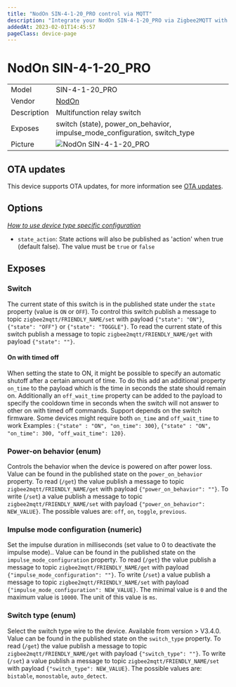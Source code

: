 ```yaml
---
title: "NodOn SIN-4-1-20_PRO control via MQTT"
description: "Integrate your NodOn SIN-4-1-20_PRO via Zigbee2MQTT with whatever smart home infrastructure you are using without the vendor's bridge or gateway."
addedAt: 2023-02-01T14:45:57
pageClass: device-page
---
```


<!-- !!!! -->
<!-- ATTENTION: This file is auto-generated through docgen! -->
<!-- You can only edit the "Notes"-Section between the two comment lines "Notes BEGIN" and "Notes END". -->
<!-- Do not use h1 or h2 heading within "## Notes"-Section. -->
<!-- !!!! -->

# NodOn SIN-4-1-20_PRO

|     |     |
|-----|-----|
| Model | SIN-4-1-20_PRO  |
| Vendor  | [NodOn](/supported-devices/#v=NodOn)  |
| Description | Multifunction relay switch |
| Exposes | switch (state), power_on_behavior, impulse_mode_configuration, switch_type |
| Picture | ![NodOn SIN-4-1-20_PRO](https://www.zigbee2mqtt.io/images/devices/SIN-4-1-20_PRO.png) |


<!-- Notes BEGIN: You can edit here. Add "## Notes" headline if not already present. -->


<!-- Notes END: Do not edit below this line -->


## OTA updates
This device supports OTA updates, for more information see [OTA updates](../guide/usage/ota_updates.md).


## Options
*[How to use device type specific configuration](../guide/configuration/devices-groups.md#specific-device-options)*

* `state_action`: State actions will also be published as 'action' when true (default false). The value must be `true` or `false`


## Exposes

### Switch 
The current state of this switch is in the published state under the `state` property (value is `ON` or `OFF`).
To control this switch publish a message to topic `zigbee2mqtt/FRIENDLY_NAME/set` with payload `{"state": "ON"}`, `{"state": "OFF"}` or `{"state": "TOGGLE"}`.
To read the current state of this switch publish a message to topic `zigbee2mqtt/FRIENDLY_NAME/get` with payload `{"state": ""}`.

#### On with timed off
When setting the state to ON, it might be possible to specify an automatic shutoff after a certain amount of time. To do this add an additional property `on_time` to the payload which is the time in seconds the state should remain on.
Additionally an `off_wait_time` property can be added to the payload to specify the cooldown time in seconds when the switch will not answer to other on with timed off commands.
Support depends on the switch firmware. Some devices might require both `on_time` and `off_wait_time` to work
Examples : `{"state" : "ON", "on_time": 300}`, `{"state" : "ON", "on_time": 300, "off_wait_time": 120}`.

### Power-on behavior (enum)
Controls the behavior when the device is powered on after power loss.
Value can be found in the published state on the `power_on_behavior` property.
To read (`/get`) the value publish a message to topic `zigbee2mqtt/FRIENDLY_NAME/get` with payload `{"power_on_behavior": ""}`.
To write (`/set`) a value publish a message to topic `zigbee2mqtt/FRIENDLY_NAME/set` with payload `{"power_on_behavior": NEW_VALUE}`.
The possible values are: `off`, `on`, `toggle`, `previous`.

### Impulse mode configuration (numeric)
Set the impulse duration in milliseconds (set value to 0 to deactivate the impulse mode)..
Value can be found in the published state on the `impulse_mode_configuration` property.
To read (`/get`) the value publish a message to topic `zigbee2mqtt/FRIENDLY_NAME/get` with payload `{"impulse_mode_configuration": ""}`.
To write (`/set`) a value publish a message to topic `zigbee2mqtt/FRIENDLY_NAME/set` with payload `{"impulse_mode_configuration": NEW_VALUE}`.
The minimal value is `0` and the maximum value is `10000`.
The unit of this value is `ms`.

### Switch type (enum)
Select the switch type wire to the device. Available from version > V3.4.0.
Value can be found in the published state on the `switch_type` property.
To read (`/get`) the value publish a message to topic `zigbee2mqtt/FRIENDLY_NAME/get` with payload `{"switch_type": ""}`.
To write (`/set`) a value publish a message to topic `zigbee2mqtt/FRIENDLY_NAME/set` with payload `{"switch_type": NEW_VALUE}`.
The possible values are: `bistable`, `monostable`, `auto_detect`.

